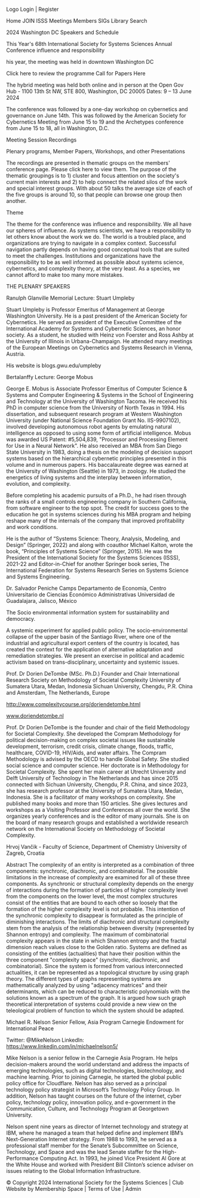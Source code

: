 
Logo
Login | Register
  
Home 
JOIN ISSS 
Meetings 
Members 
SIGs 
Library 
Search

2024 Washington DC Speakers and Schedule
 
This Year's 68th International Society for Systems Sciences Annual Conference
influence and responsibility
 
his year, the meeting was held in downtown Washington DC 
 
Click here to review the programme
Call for Papers Here 


The hybrid meeting was held both online and in person at the Open Gov Hub - 1100 13th St NW, STE 800, Washington, DC 20005   Dates: 9 – 13 June 2024  
 
The conference was followed by a one-day workshop on cybernetics and governance on June 14th. This was followed by the American Society for Cybernetics Meeting from June 15 to 19 and the Archetypes conference from June 15 to 18, all in Washington, D.C.
 
 
Meeting Session Recordings
 
Plenary programs, Member Papers, Workshops, and other Presentations
 
The recordings are presented in thematic groups on the members' conference page. Please click here to view them. The purpose of the thematic groupings is to 1) cluster and focus attention on the society's current main interests and 2) to help connect the related silos of the work and special interest groups. With about 50 talks the average size of each of the five groups is around 10, so that people can browse one group then another.

Theme
 
The theme for the conference was influence and responsibility. We all have our spheres of influence. As systems scientists, we have a responsibility to let others know about the work we do. The world is a troubled place, and organizations are trying to navigate in a complex context. Successful navigation partly depends on having good conceptual tools that are suited to meet the challenges. Institutions and organizations have the responsibility to be as well informed as possible about systems science, cybernetics, and complexity theory, at the very least. As a species, we cannot afford to make too many more mistakes. 
 
 
THE PLENARY SPEAKERS 
 
Ranulph Glanville Memorial Lecture: Stuart Umpleby 
 

 
Stuart Umpleby is Professor Emeritus of Management at George Washington University.  He is a past president of the American Society for Cybernetics.  He served as president of the Executive Committee of the International Academy for Systems and Cybernetic Sciences, an honor society.  As a student, he studied with Heinz von  Foerster and Ross  Ashby at the University of Illinois in Urbana-Champaign.  He attended many meetings of the European Meetings on Cybernetics and Systems Research in Vienna, Austria.

His website is blogs.gwu.edu/umpleby
 
Bertalanffy Lecture: George Mobus 
 

 
George E. Mobus is Associate Professor Emeritus of Computer Science & Systems and Computer Engineering & Systems in the School of Engineering and Technology at the University of Washington Tacoma. He received his PhD in computer science from the University of North Texas in 1994. His dissertation, and subsequent research program at Western Washington University (under National Science Foundation Grant No. IIS-9907102), involved developing autonomous robot agents by emulating natural intelligence as opposed to using some form of artificial intelligence. Mobus was awarded US Patent: #5,504,839, "Processor and Processing Element for Use in a Neural Network". He also received an MBA from San Diego State University in 1983, doing a thesis on the modeling of decision support systems based on the hierarchical cybernetic principles presented in this volume and in numerous papers. His baccalaureate degree was earned at the University of Washington (Seattle) in 1973, in zoology. He studied the energetics of living systems and the interplay between information, evolution, and complexity. 
 
Before completing his academic pursuits of a Ph.D., he had risen through the ranks of a small controls engineering company in Southern California, from software engineer to the top spot. The credit for success goes to the education he got in systems sciences during his MBA program and helping reshape many of the internals of the company that improved profitability and work conditions.
 
He is the author of “Systems Science: Theory, Analysis, Modeling, and Design” (Springer, 2022) and along with coauthor Michael Kalton, wrote the book, “Principles of Systems Science” (Springer, 2015). He was the President of the International Society for the Systems Sciences (ISSS), 2021-22 and Editor-in-Chief for another Springer book series, The International Federation for Systems Research Series on Systems Science and Systems Engineering.
 
 
 
Dr. Salvador Peniche Camps
Departamento de Economía, Centro Universitario de Ciencias Económico Administrativas
Universidad de Guadalajara, Jalisco, México
 

 
The Socio environmental information system for sustainability and democracy.
 
A systemic experiment for applied public policy. The socio-environmental collapse of the upper basin of the Santiago River, where one of the industrial and agricultural export centers of the country is located, has created the context for the application of alternative adaptation and remediation strategies. We present an exercise in political and academic activism based on trans-disciplinary, uncertainty and systemic issues.

 
Prof. Dr Dorien  DeTombe (MSc. Ph.D.) 
Founder and Chair International Research Society on Methodology of Societal Complexity 
University of Sumatera Utara, Medan, Indonesia
Sichuan University, Chengdu, P.R. China and Amsterdam, The Netherlands, Europe  
 
http://www.complexitycourse.org/doriendetombe.html
 
www.doriendetombe.nl
 
 

Prof. Dr Dorien DeTombe is the founder and chair of the field Methodology for Societal Complexity. She developed the Compram Methodology for political decision-making on complex societal issues like sustainable development, terrorism, credit crisis, climate change, floods, traffic, healthcare, COVID-19, HIV/Aids, and water affairs. The Compram Methodology is advised by the OECD to handle Global Safety. She studied social science and computer science. Her doctorate is in Methodology for Societal Complexity. She spent her main career at Utrecht University and Delft University of Technology in The Netherlands and has since 2015 connected with Sichuan University, Chengdu, P.R. China, and since 2023, she has research professor at the University of Sumatera Utara, Medan, Indonesia. She is a facilitator of many workshops on complexity.  She published many books and more than 150 articles. She gives lectures and workshops as a Visiting Professor and Conferences all over the world. She organizes yearly conferences and is the editor of many journals. She is on the board of many research groups and established a worldwide research network on the International Society on Methodology of Societal Complexity. 
 
 
Hrvoj Vančik - Faculty of Science, Department of Chemistry
University of Zagreb, Croatia
 

 
 
Abstract 
The complexity of an entity is interpreted as a combination of three components: synchronic, diachronic, and combinatorial. The possible limitations in the increase of complexity are examined for all of these three components. As synchronic or structural complexity depends on the energy of interactions during the formation of particles of higher complexity level from the components on the lower level, the most complex structures consist of the entities that are bound to each other so loosely that the formation of the higher complexity level is not probable. This intention of the synchronic complexity to disappear is formulated as the principle of diminishing interactions. 
The limits of diachronic and structural complexity stem from the analysis of the relationship between diversity (represented by Shannon entropy) and complexity. The maximum of combinatorial complexity appears in the state in which Shannon entropy and the fractal dimension reach values close to the Golden ratio. 
Systems are defined as consisting of the entities (actualities) that have their position within the three component "complexity space" (synchronic, diachronic, and combinatorial). Since the system is formed from various interconnected actualities, it can be represented as a topological structure by using graph theory. The different types of graphs representing systems are mathematically analyzed by using  "adjacency matrices" and their determinants, which can be reduced to characteristic polynomials with the solutions known as a spectrum of the graph. It is argued how such graph theoretical interpretation of systems could provide a new view on the teleological problem of function to which the system should be adapted.  
 
 
Michael R. Nelson
Senior Fellow, Asia Program
Carnegie Endowment for International Peace
 



Twitter: @MikeNelson
LinkedIn: https://www.linkedin.com/in/michaelnelson5/

Mike Nelson is a senior fellow in the Carnegie Asia Program. He helps decision-makers around the world understand and address the impacts of emerging technologies, such as digital technologies, biotechnology, and machine learning. Prior to joining Carnegie, he started the global public policy office for Cloudflare. Nelson has also served as a principal technology policy strategist in Microsoft’s Technology Policy Group. In addition, Nelson has taught courses on the future of the internet, cyber policy, technology policy, innovation policy, and e-government in the Communication, Culture, and Technology Program at Georgetown University.
 
Nelson spent nine years as director of Internet technology and strategy at IBM, where he managed a team that helped define and implement IBM’s Next-Generation Internet strategy. From 1988 to 1993, he served as a professional staff member for the Senate’s Subcommittee on Science, Technology, and Space and was the lead Senate staffer for the High-Performance Computing Act. In 1993, he joined Vice President Al Gore at the White House and worked with President Bill Clinton’s science adviser on issues relating to the Global Information Infrastructure.
 
 
 
 
 
 
 
 
 
 
© Copyright 2024 International Society for the Systems Sciences | Club Website by Membership Space | Terms of Use | Admin
